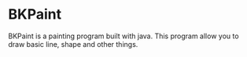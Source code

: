 # BKPaint
BKPaint is a painting program built with java. 
This program allow you to draw basic line, shape and other things.
